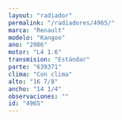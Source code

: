 ```yaml
---
layout: "radiador"
permalink: "/radiadores/4965/"
marca: "Renault"
modelo: "Kangoo"
ano: "2006"
motor: "L4 1.6"
transmision: "Estándar"
parte: "639371"
clima: "Con clima"
alto: "16 7/8"
ancho: "14 1/4"
observaciones: ""
id: "4965"
---
```


